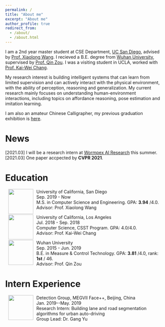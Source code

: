 ```yaml
---
permalink: /
title: "About me"
excerpt: "About me"
author_profile: true
redirect_from: 
  - /about/
  - /about.html
---
```

I am a 2nd year master student at CSE Department, [UC San Diego](https://ucsd.edu/), advised by [Prof. Xiaolong Wang](https://xiaolonw.github.io/).
I recieved a B.E. degree from [Wuhan University](http://en.whu.edu.cn/), supervised by [Prof. Qin Zou](https://sites.google.com/site/qinzoucn/). I was a visiting student in UCLA, worked with [Prof. Kai-Wei Chang](http://web.cs.ucla.edu/~kwchang/).

My research interest is building intelligent systems that can learn from limited supervision and can actively interact with the physical environment, with the ability of perception, reasoning and generalization. 
My current research mainly focuses on understanding human-environment interactions, including topics on affordance reasoning, pose estimation and imitation learning.

I am also an amateur Chinese Calligrapher, my previous graduation exhibition is [here](https://mp.weixin.qq.com/s/7ERydW3i3iGsVcMOR13nzQ).

# News
[2021.03] I will be a research intern at [Wormpex AI Research](https://research.wormpex.com/) this summer.
[2021.03] One paper accpected by <strong>CVPR 2021</strong>.

# Education
<dl><dt><img align="left" width="80" height="80" hspace="10" src="https://jiangolder.github.io/images/UCSD.png"/></dt><dt>University of California, San Diego</dt><dd>Sep. 2019 - Now</dd><dd>M.S. in Computer Science and Engineering. GPA: <strong>3.94</strong> /4.0.</dd><dd>Advisor: Prof. Xiaolong Wang</dd></dl>

<dl><dt><img align="left" width="80" height="80" hspace="10" src="https://jiangolder.github.io/images/UCLA.jpg"/></dt><dt>University of California, Los Angeles</dt><dd>Jul. 2018 - Sep. 2018</dd><dd>Computer Science, CSST Program. GPA: 4.0/4.0.</dd><dd>Advisor: Prof. Kai-Wei Chang</dd></dl>

<dl><dt><img align="left" width="80" height="80" hspace="10" src="https://jiangolder.github.io/images/whu.png"/></dt><dt>Wuhan University</dt><dd>Sep. 2015 - Jun. 2019</dd><dd>B.E. in Measure & Control Technology. GPA: <strong>3.81</strong> /4.0, rank: <strong>1st</strong> / 46.</dd><dd>Advisor: Prof. Qin Zou</dd></dl>


# Intern Experience
<dl><dt><img align="left" width="80" height="80" hspace="10" src="https://jiangolder.github.io/images/megvii.jpg"/></dt><dt>Detection Group, MEGVII Face++, Beijing, China</dt><dd>Jan. 2019--May. 2019</dd><dd>Research Intern: Building lane and road segmentation algorithms for urban auto-driving</dd><dd>Group Lead: Dr. Gang Yu</dd></dl>


